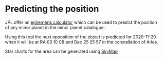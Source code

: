 # Predicting the position

JPL offer an [ephemeris calculator](https://ssd.jpl.nasa.gov/horizons.cgi#top) which can be used to predict the position of any minor planet in the minor planet catalogue.

Using this tool the next opposition of the object is predicted for 2020-11-20 when it will be at RA 03 10 08 and Dec 25 25 57
in the constellation of Aries.


Star charts for the area can be generated using [SkyMap](http://www.avastronomyclub.org/skymap/d/skymap.php)

